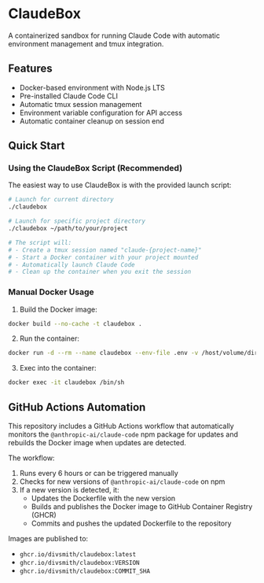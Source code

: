 # ClaudeBox

A containerized sandbox for running Claude Code with automatic environment management and tmux integration.

## Features

- Docker-based environment with Node.js LTS
- Pre-installed Claude Code CLI
- Automatic tmux session management
- Environment variable configuration for API access
- Automatic container cleanup on session end

## Quick Start

### Using the ClaudeBox Script (Recommended)

The easiest way to use ClaudeBox is with the provided launch script:

```bash
# Launch for current directory
./claudebox

# Launch for specific project directory
./claudebox ~/path/to/your/project

# The script will:
# - Create a tmux session named "claude-{project-name}"
# - Start a Docker container with your project mounted
# - Automatically launch Claude Code
# - Clean up the container when you exit the session
```

### Manual Docker Usage

1. Build the Docker image:
```bash
docker build --no-cache -t claudebox .
```
2. Run the container:
```bash
docker run -d --rm --name claudebox --env-file .env -v /host/volume/directory:/app claudebox
```
3. Exec into the container:
```bash
docker exec -it claudebox /bin/sh
```

## GitHub Actions Automation

This repository includes a GitHub Actions workflow that automatically monitors the `@anthropic-ai/claude-code` npm package for updates and rebuilds the Docker image when updates are detected.

The workflow:
1. Runs every 6 hours or can be triggered manually
2. Checks for new versions of `@anthropic-ai/claude-code` on npm
3. If a new version is detected, it:
   - Updates the Dockerfile with the new version
   - Builds and publishes the Docker image to GitHub Container Registry (GHCR)
   - Commits and pushes the updated Dockerfile to the repository

Images are published to:
- `ghcr.io/divsmith/claudebox:latest`
- `ghcr.io/divsmith/claudebox:VERSION`
- `ghcr.io/divsmith/claudebox:COMMIT_SHA`